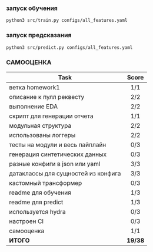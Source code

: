 ### запуск обучения
```
python3 src/train.py configs/all_features.yaml
```

### запуск предсказания 
```
python3 src/predict.py configs/all_features.yaml
```

### САМООЦЕНКА 
| Task| Score|
| ----------------- | :-----: |
|ветка homework1|1/1|
|описание к пулл реквесту|2/2|
|выполнение EDA|2/2|
|скрипт для генерации отчета|1/1|
|модульная структура|2/2|
|использованы логгеры|2/2|
|тесты на модули и весь пайплайн|0/3|
|генерация синтетических данных|0/3|
|разные конфиги в json или yaml|3/3|
|датаклассы для сущностей из конфига|3/3|
|кастомный трансформер|0/3|
|readme для обучения|1/3|
|readme для predict|1/3|
|используется hydra|0/3|
|настроен CI|0/3|
|самооценка|1/1|
|**ИТОГО**|**19/38**|
